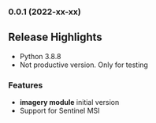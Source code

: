 ### 0.0.1 (2022-xx-xx)
## Release Highlights
- Python 3.8.8
- Not productive version. Only for testing
### Features
- **imagery module** initial version 
- Support for Sentinel MSI 
